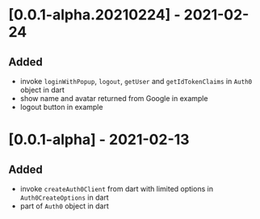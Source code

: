 # [0.0.1-alpha.20210224] - 2021-02-24

## Added
- invoke `loginWithPopup`, `logout`, `getUser` and `getIdTokenClaims` in `Auth0` object in dart
- show name and avatar returned from Google in example
- logout button in example

# [0.0.1-alpha] - 2021-02-13

## Added
- invoke `createAuth0Client` from dart with limited options in `Auth0CreateOptions` in dart
- part of `Auth0` object in dart
